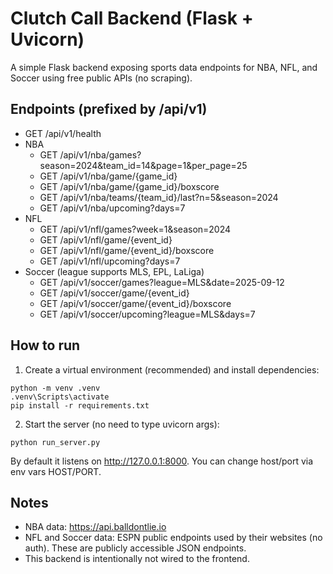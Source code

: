 
# Clutch Call Backend (Flask + Uvicorn)

A simple Flask backend exposing sports data endpoints for NBA, NFL, and Soccer using free public APIs (no scraping).

## Endpoints (prefixed by /api/v1)

- GET /api/v1/health
- NBA
  - GET /api/v1/nba/games?season=2024&team_id=14&page=1&per_page=25
  - GET /api/v1/nba/game/{game_id}
  - GET /api/v1/nba/game/{game_id}/boxscore
  - GET /api/v1/nba/teams/{team_id}/last?n=5&season=2024
  - GET /api/v1/nba/upcoming?days=7
- NFL
  - GET /api/v1/nfl/games?week=1&season=2024
  - GET /api/v1/nfl/game/{event_id}
  - GET /api/v1/nfl/game/{event_id}/boxscore
  - GET /api/v1/nfl/upcoming?days=7
- Soccer (league supports MLS, EPL, LaLiga)
  - GET /api/v1/soccer/games?league=MLS&date=2025-09-12
  - GET /api/v1/soccer/game/{event_id}
  - GET /api/v1/soccer/game/{event_id}/boxscore
  - GET /api/v1/soccer/upcoming?league=MLS&days=7

## How to run

1. Create a virtual environment (recommended) and install dependencies:

```
python -m venv .venv
.venv\Scripts\activate
pip install -r requirements.txt
```

2. Start the server (no need to type uvicorn args):

```
python run_server.py
```

By default it listens on http://127.0.0.1:8000. You can change host/port via env vars HOST/PORT.

## Notes

- NBA data: https://api.balldontlie.io
- NFL and Soccer data: ESPN public endpoints used by their websites (no auth). These are publicly accessible JSON endpoints.
- This backend is intentionally not wired to the frontend.